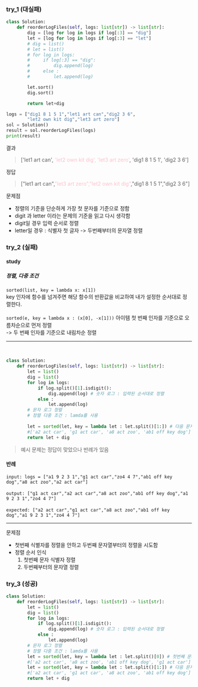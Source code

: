 ### try_1 (대실패)
```py
class Solution:
    def reorderLogFiles(self, logs: list[str]) -> list[str]:
        dig = [log for log in logs if log[:3] == "dig"]
        let = [log for log in logs if log[:3] == "let"]
        # dig = list()
        # let = list()
        # for log in logs:
        #     if log[:3] == "dig":
        #         dig.append(log)
        #     else :
        #         let.append(log)

        let.sort()
        dig.sort()

        return let+dig

logs = ["dig1 8 1 5 1","let1 art can","dig2 3 6",
        "let2 own kit dig","let3 art zero"]
sol = Solution()
result = sol.reorderLogFiles(logs)
print(result)
```

결과   

>['let1 art can', <span style="color:pink">'let2 own kit dig', 'let3 art zero'</span>, 'dig1 8 1 5 1', 'dig2 3 6']

정답  
>["let1 art can",<span style="color:pink">"let3 art zero","let2 own kit dig"</span>,"dig1 8 1 5 1","dig2 3 6"]   

문제점  
- 정렬의 기준을 단순하게 가장 첫 문자를 기준으로 정함  
- digit 과 letter 이라는 문제의 기준을 읽고 다시 생각함   
- digit일 경우 입력 순서로 정렬  
- letter일 경우 : 식별자 첫 글자 -> 두번째부터의 문자열 정렬   

### try_2 (실패)
#### study
##### 정렬, 다중 조건

`sorted(list, key = lambda x: x[1])`   
key 인자에 함수를 넘겨주면 해당 함수의 반환값을 비교하여 내가 설정한 순서대로 정렬한다.   
<br>
`sorted(e, key = lambda x : (x[0], -x[1]))` 
아이템 첫 번째 인자를 기준으로 오름차순으로 먼저 정렬  
-> 두 번째 인자를 기준으로 내림차순 정렬 

---
<br>

```py
class Solution:
    def reorderLogFiles(self, logs: list[str]) -> list[str]:
        let = list()
        dig = list()
        for log in logs:
            if log.split()[1].isdigit():
                dig.append(log) # 숫자 로그 : 입력된 순서대로 정렬
            else :
                let.append(log)
        # 문자 로그 정렬
        # 정렬 다중 조건 : lamda를 사용
        
        let = sorted(let, key = lambda let : let.split()[1:]) # 다음 문자열로 순서로 정렬 # 처음에 틀림
        #['a2 act car', 'g1 act car', 'a8 act zoo', 'ab1 off key dog']
        return let + dig
```
> 예시 문제는 정답이 맞았으나 반례가 있음  

#### 반례

`input:
logs =
["a1 9 2 3 1","g1 act car","zo4 4 7","ab1 off key dog","a8 act zoo","a2 act car"]`   
<br>
`output:
["g1 act car","a2 act car","a8 act zoo","ab1 off key dog","a1 9 2 3 1","zo4 4 7"]
`    
<br>
`expected:
["a2 act car","g1 act car","a8 act zoo","ab1 off key dog","a1 9 2 3 1","zo4 4 7"]
`   

---
문제점 
- 첫번째 식별자를 정렬을 안하고 두번째 문자열부터의 정렬을 시도함  
- 정렬 순서 인식  
    1. 첫번째 문자 식별자 정렬
    2. 두번째부터의 문자열 정렬  

### try_3 (성공)

```py
class Solution:
    def reorderLogFiles(self, logs: list[str]) -> list[str]:
        let = list()
        dig = list()
        for log in logs:
            if log.split()[1].isdigit():
                dig.append(log) # 숫자 로그 : 입력된 순서대로 정렬
            else :
                let.append(log)
        # 문자 로그 정렬
        # 정렬 다중 조건 : lamda를 사용
        let = sorted(let, key = lambda let : let.split()[0]) # 첫번째 문자로 정렬
        #['a2 act car', 'a8 act zoo', 'ab1 off key dog', 'g1 act car']
        let = sorted(let, key = lambda let : let.split()[1:]) # 다음 문자열로 순서로 정렬 # 처음에 틀림
        #['a2 act car', 'g1 act car', 'a8 act zoo', 'ab1 off key dog']
        return let + dig
```


